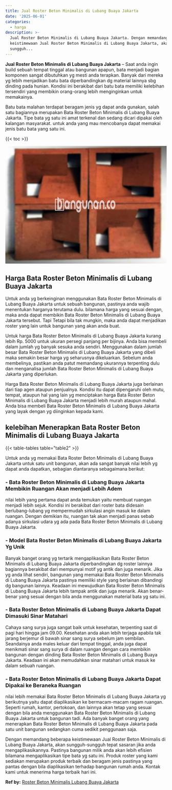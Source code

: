 ```yaml
---
title: Jual Roster Beton Minimalis di Lubang Buaya Jakarta
date: '2025-06-01'
categories:
  - harga
description: >-
  Jual Roster Beton Minimalis di Lubang Buaya Jakarta. Dengan memandang beberapa
  keistimewaan Jual Roster Beton Minimalis di Lubang Buaya Jakarta, akan
  sungguh...
---
```


**Jual Roster Beton Minimalis di Lubang Buaya Jakarta** – Saat anda ingin build sebuah tempat tinggal atau bangunan apapun, bata menjadi bagian komponen sangat dibutuhkan yg mesti anda terapkan. Banyak dari mereka yg lebih menjadikan batu bata diperbandingkan dg material lainnya sbg dinding pada hunian. Kondisi ini berakibat dari batu bata memiliki kelebihan tersendiri yang membikin orang-orang lebih menginginkan untuk memakainya.

Batu bata malahan terdapat beragam jenis yg dapat anda gunakan, salah satu bagiannya merupakan Bata Roster Beton Minimalis di Lubang Buaya Jakarta. Tipe bata yg satu ini amat terkenal dan sedang dicari dipakai oleh kalangan masyarakat. untuk anda yang mau mencobanya dapat memakai jenis batu bata yang satu ini.

{{< toc >}}

![Jual Roster Beton Minimalis di Lubang Buaya Jakarta](/images/bata-roster-minimalis-14.png)

## Harga Bata Roster Beton Minimalis di Lubang Buaya Jakarta

Untuk anda yg berkeinginan menggunakan Bata Roster Beton Minimalis di Lubang Buaya Jakarta untuk sebuah bangunan, pastinya anda wajib menentukan harganya terutama dulu. bilamana harga yang sesuai dengan, maka anda dapat membikin Bata Roster Beton Minimalis di Lubang Buaya Jakarta tersebut. Tapi Tetapi bila tak mungkin, maka anda dapat menjadikan roster yang lain untuk bangunan yang akan anda buat.

Untuk harga Bata Roster Beton Minimalis di Lubang Buaya Jakarta kurang lebih Rp. 5000 untuk ukuran persegi panjang per bijinya. Anda bisa membeli dalam jumlah yg banyak sesuka anda sendiri. Menggunakan dalam jumlah besar Bata Roster Beton Minimalis di Lubang Buaya Jakarta yang dibeli maka semakin besar harga yg seharusnya dikeluarkan. Sebelum anda membelinya, pastikan anda patut memandang ukurannya terpenting dulu dan menganalisa jumlah Bata Roster Beton Minimalis di Lubang Buaya Jakarta yang diperlukan.

Harga Bata Roster Beton Minimalis di Lubang Buaya Jakarta juga berlainan dari tiap agen ataupun penjualnya. Kondisi itu dapat dipengaruhi oleh mutu, tempat, ataupun hal yang lain yg menciptakan harga Bata Roster Beton Minimalis di Lubang Buaya Jakarta menjadi lebih murah ataupun mahal. Anda bisa membeli Bata Roster Beton Minimalis di Lubang Buaya Jakarta yang layak dengan yg diinginkan kepada kami.

## kelebihan Menerapkan Bata Roster Beton Minimalis di Lubang Buaya Jakarta

{{< table-tables table="table2" >}}

Untuk anda yg memakai Bata Roster Beton Minimalis di Lubang Buaya Jakarta untuk satu unit bangunan, akan ada sangat banyak nilai lebih yg dapat anda dapatkan, sebagian diantaranya sebagaimana berikut:

### \- Bata Roster Beton Minimalis di Lubang Buaya Jakarta Membikin Ruangan Akan menjadi Lebih Adem

nilai lebih yang pertama dapat anda temukan yaitu membuat ruangan menjadi lebih sejuk. Kondisi ini berakibat dari roster bata didesain berlubang-lubang yg mempermudah sirkulasi angin masuk ke dalam ruangan. Dengan demikian itu, ruangan tak akan menjadi panas sebab adanya sirkulasi udara yg ada pada Bata Roster Beton Minimalis di Lubang Buaya Jakarta.

### \- Model Bata Roster Beton Minimalis di Lubang Buaya Jakarta Yg Unik

Banyak banget orang yg tertarik mengaplikasikan Bata Roster Beton Minimalis di Lubang Buaya Jakarta diperbandingkan dg roster lainnya bagiannya berakibat dari mempunyai motif yg antik dan juga menarik. Jika yg anda lihat sendiri, bangunan yang memakai Bata Roster Beton Minimalis di Lubang Buaya Jakarta pastinya memiliki style yang berlainan dibandingi dg bangunan lainnya. Keadaan ini mewujudkan Bata Roster Beton Minimalis di Lubang Buaya Jakarta lebih tampak antik dan juga menarik. Akan benar-benar yang sesuai dengan bila anda menggunakan material bata yg satu ini.

### \- Bata Roster Beton Minimalis di Lubang Buaya Jakarta Dapat Dimasuki Sinar Matahari

Cahaya sang surya juga sangat baik untuk kesehatan, terpenting saat di pagi hari hingga jam 09.00. Kesehatan anda akan lebih terjaga apabila tak jarang berjemur di bawah sinar sang surya sebelum jam sembilan. Seandainya anda males keluar dari tempat tinggal, anda juga dapat menikmati sinar sang surya di dalam ruangan dengan cara membikin bangunan dengan dinding Bata Roster Beton Minimalis di Lubang Buaya Jakarta. Keadaan ini akan memudahkan sinar matahari untuk masuk ke dalam sebuah ruangan.

### \- Bata Roster Beton Minimalis di Lubang Buaya Jakarta Dapat Dipakai ke Beraneka Ruangan

nilai lebih memakai Bata Roster Beton Minimalis di Lubang Buaya Jakarta yg berikutnya yaitu dapat diaplikasikan ke bermacam-macam ragam ruangan. Seperti rumah, kantor, pertokoan, dan lainnya akan tetap yang sesuai dengan bila anda menggunakan Bata Roster Beton Minimalis di Lubang Buaya Jakarta untuk bangunan tadi. Ada banyak banget orang yang menerapkan Bata Roster Beton Minimalis di Lubang Buaya Jakarta pada satu unit bangunan sedangkan cuma sedikit penggunaan saja.

Dengan memandang beberapa keistimewaan Jual Roster Beton Minimalis di Lubang Buaya Jakarta, akan sungguh-sungguh tepat sasaran jika anda mengaplikasikannya. Pastinya bangunan milik anda akan lebih efisien bilamana mengaplikasikan tipe bata yg satu ini. Produk roster yang kami sediakan merupakan produk terbaik dan beragam jenis pastinya yang pantas dengan bila diaplikasikan terhadap bangunan rumah anda. Kontak kami untuk menerima harga terbaik hari ini.

**Ref by:** [Roster Beton Minimalis Lubang Buaya Jakarta](https://id.wikipedia.org/wiki/Roster)
